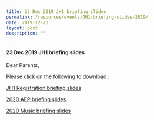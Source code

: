 ```yaml
---
title: 23 Dec 2019 JH1 briefing slides
permalink: /resources/events/JH1-briefing-slides-2019/
date: 2019-12-23
layout: post
description: ""
---
```

#### 23 Dec 2019 JH1 briefing slides

Dear Parents,

Please click on the following to download :

[JH1 Registration briefing slides](/files/events1.pdf)

[2020 AEP briefing slides](/files/events2.pdf)

[2020 Music briefing slides](/files/events3.pdf)